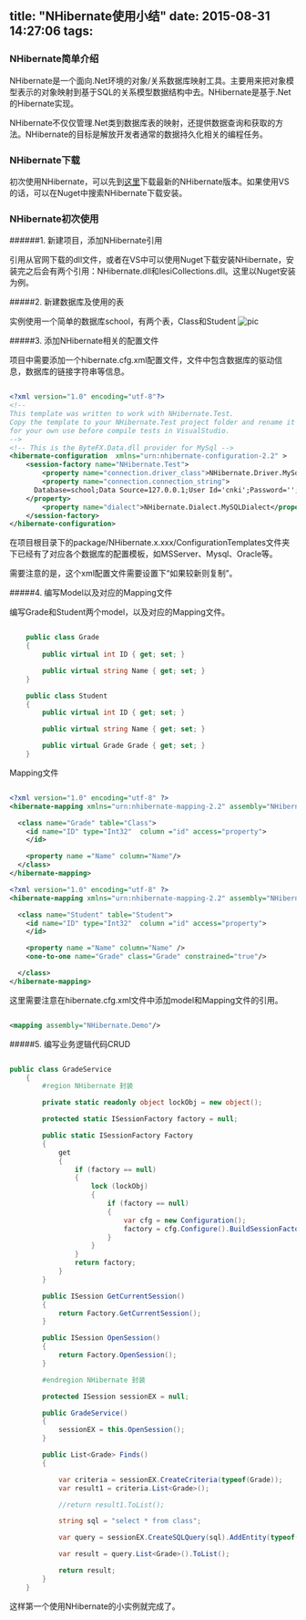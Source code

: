 title: "NHibernate使用小结"
date: 2015-08-31 14:27:06
tags:
---

### NHibernate简单介绍
NHibernate是一个面向.Net环境的对象/关系数据库映射工具。主要用来把对象模型表示的对象映射到基于SQL的关系模型数据结构中去。NHibernate是基于.Net的Hibernate实现。

NHibernate不仅仅管理.Net类到数据库表的映射，还提供数据查询和获取的方法。NHibernate的目标是解放开发者通常的数据持久化相关的编程任务。

### NHibernate下载
初次使用NHibernate，可以先到[这里](http://sourceforge.net/projects/nhibernate/)下载最新的NHibernate版本。如果使用VS的话，可以在Nuget中搜索NHibernate下载安装。

### NHibernate初次使用

######1. 新建项目，添加NHibernate引用

引用从官网下载的dll文件，或者在VS中可以使用Nuget下载安装NHibernate，安装完之后会有两个引用：NHibernate.dll和IesiCollections.dll。这里以Nuget安装为例。

#####2. 新建数据库及使用的表

实例使用一个简单的数据库school，有两个表，Class和Student
![pic](/image/NHibernate使用小结/db.jpg)

#####3. 添加NHibernate相关的配置文件

项目中需要添加一个hibernate.cfg.xml配置文件，文件中包含数据库的驱动信息，数据库的链接字符串等信息。

```xml

<?xml version="1.0" encoding="utf-8"?>
<!-- 
This template was written to work with NHibernate.Test.
Copy the template to your NHibernate.Test project folder and rename it in hibernate.cfg.xml and change it 
for your own use before compile tests in VisualStudio.
-->
<!-- This is the ByteFX.Data.dll provider for MySql -->
<hibernate-configuration  xmlns="urn:nhibernate-configuration-2.2" >
    <session-factory name="NHibernate.Test">
        <property name="connection.driver_class">NHibernate.Driver.MySqlDataDriver</property>
        <property name="connection.connection_string">
      Database=school;Data Source=127.0.0.1;User Id='cnki';Password='';charset='utf8';pooling=true;Convert Zero Datetime=True; Allow Zero Datetime=True
    </property>
        <property name="dialect">NHibernate.Dialect.MySQLDialect</property>
    </session-factory>
</hibernate-configuration>

```
在项目根目录下的package/NHibernate.x.xxx/ConfigurationTemplates文件夹下已经有了对应各个数据库的配置模板，如MSServer、Mysql、Oracle等。

需要注意的是，这个xml配置文件需要设置下“如果较新则复制”。

#####4. 编写Model以及对应的Mapping文件

编写Grade和Student两个model，以及对应的Mapping文件。


```csharp

    public class Grade
    {
        public virtual int ID { get; set; }

        public virtual string Name { get; set; }
    }

    public class Student
    {
        public virtual int ID { get; set; }

        public virtual string Name { get; set; }

        public virtual Grade Grade { get; set; }
    }

```

Mapping文件

```xml

<?xml version="1.0" encoding="utf-8" ?>
<hibernate-mapping xmlns="urn:nhibernate-mapping-2.2" assembly="NHibernate.Demo" namespace="NHibernate.Demo.Models">

  <class name="Grade" table="Class">
    <id name="ID" type="Int32"  column ="id" access="property">
    </id>

    <property name ="Name" column="Name"/>
  </class>
</hibernate-mapping>

<?xml version="1.0" encoding="utf-8" ?>
<hibernate-mapping xmlns="urn:nhibernate-mapping-2.2" assembly="NHibernate.Demo" namespace="NHibernate.Demo.Models">

  <class name="Student" table="Student">
    <id name="ID" type="Int32"  column ="id" access="property">
    </id>

    <property name ="Name" column="Name" />
    <one-to-one name="Grade" class="Grade" constrained="true"/>

  </class>
</hibernate-mapping>

```
这里需要注意在hibernate.cfg.xml文件中添加model和Mapping文件的引用。

```xml

<mapping assembly="NHibernate.Demo"/>

```

#####5. 编写业务逻辑代码CRUD

```csharp

public class GradeService
    {
        #region NHibernate 封装

        private static readonly object lockObj = new object();

        protected static ISessionFactory factory = null;

        public static ISessionFactory Factory
        {
            get
            {
                if (factory == null)
                {
                    lock (lockObj)
                    {
                        if (factory == null)
                        {
                            var cfg = new Configuration();
                            factory = cfg.Configure().BuildSessionFactory();
                        }
                    }
                }
                return factory;
            }
        }

        public ISession GetCurrentSession()
        {
            return Factory.GetCurrentSession();
        }

        public ISession OpenSession()
        {
            return Factory.OpenSession();
        }

        #endregion NHibernate 封装

        protected ISession sessionEX = null;

        public GradeService()
        {
            sessionEX = this.OpenSession();
        }

        public List<Grade> Finds()
        {

            var criteria = sessionEX.CreateCriteria(typeof(Grade));
            var result1 = criteria.List<Grade>();

            //return result1.ToList();

            string sql = "select * from class";

            var query = sessionEX.CreateSQLQuery(sql).AddEntity(typeof(Grade));

            var result = query.List<Grade>().ToList();

            return result;
        }
    }

```

这样第一个使用NHibernate的小实例就完成了。
